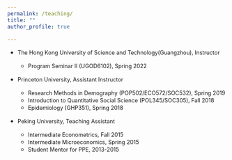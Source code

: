 ```yaml
---
permalink: /teaching/
title: ""
author_profile: true

---
```

* <span style="font-size:0.9em;">The Hong Kong University of Science and Technology(Guangzhou), Instructor
  * <span style="font-size:0.9em;">Program Seminar II (UGOD6102), Spring 2022

* <span style="font-size:0.9em;">Princeton University, Assistant Instructor
  * <span style="font-size:0.9em;">Research Methods in Demography (POP502/ECO572/SOC532), Spring 2019 
  * <span style="font-size:0.9em;">Introduction to Quantitative Social Science (POL345/SOC305), Fall 2018 
  * <span style="font-size:0.9em;">Epidemiology (GHP351), Spring 2018

* <span style="font-size:0.9em;">Peking University, Teaching Assistant  
  * <span style="font-size:0.9em;">Intermediate Econometrics, Fall 2015 
  * <span style="font-size:0.9em;">Intermediate Microeconomics, Spring 2015 
  * <span style="font-size:0.9em;">Student Mentor for PPE, 2013-2015        
      

